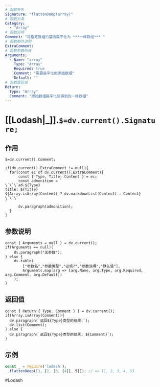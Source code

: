 ```yaml
---
# 函数签名
Signature: "flattenDeep(array)"
# 函数分类
Category:
  - "Array"
# 函数说明
Comment: "将指定数组的层级扁平化为 ***一维数组*** "
# 函数额外说明
ExtraComment:
# 函数参数列表
Arguments:
  - Name: "array"
    Type: "Array"
    Required: true
    Comment: "需要扁平化的原始数组"
    Default: ""
# 函数返回值
Return:
  Type: "Array"
  Comment: "原始数组扁平化后得到的一维数组"
---
```

# [[Lodash|_]].`$=dv.current().Signature;`
## 作用

`$=dv.current().Comment;`

```dataviewjs
if(dv.current().ExtraComment != null){
  for(const ec of dv.current().ExtraComment){
	  const { Type, Title, Content } = ec;
	  const admonition = `
\`\`\`ad-${Type}
title: ${Title}
${Array.isArray(Content) ? dv.markdownList(Content) : Content}
\`\`\`
`
      dv.paragraph(admonition);
  }
}
```

## 参数说明
```dataviewjs
const { Arguments = null } = dv.current();
if(Arguments == null){
	dv.paragraph("无参数");
} else {
	dv.table(
		["参数名","参数类型","必填?","参数说明","默认值"],
		Arguments.map(arg => [arg.Name, arg.Type, arg.Required, arg.Comment, arg.Default])
	);
}
```

## 返回值
```dataviewjs
const { Return:{ Type, Comment } } = dv.current();
if(Array.isArray(Comment)){
  dv.paragraph(`返回${Type}类型的结果:`);
  dv.list(Comment);
} else {
  dv.paragraph(`返回${Type}类型的结果: ${Comment}`);
}
```

## 示例
```javascript
const _ = require('lodash');
_.flattenDeep([1, [2, [3, [4]], 5]]); // => [1, 2, 3, 4, 5]
```

#Lodash 